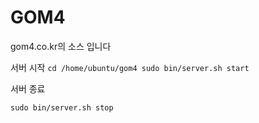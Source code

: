 # GOM4
  
  gom4.co.kr의 소스 입니다

서버 시작
`
cd /home/ubuntu/gom4
sudo bin/server.sh start
`

서버 종료

`
sudo bin/server.sh stop
`


